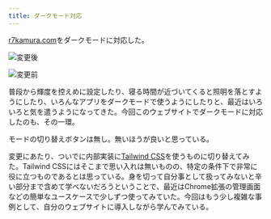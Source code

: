```yaml
---
title: ダークモード対応
---
```

[r7kamura.com](https://r7kamura.com/)をダークモードに対応した。

![](https://lh3.googleusercontent.com/docs/ADP-6oFtZRAbVSGqCpkpFaNJqZYQLltvqFc5z9jiPFDFLA2r0mfbh9SWJGhDrZUXncRXLb4nDdOi3PxwGayrnyjHyz45thveZtwLpuymXMg_IfY_11GhZD4aiPURaR48xrThLRXN5TDD9ecY19L1XGjHSpntrR5HiDpO76PXO6nOonFPf41e82uQXdTatw57RGd6aFZ2Eoz9raV_U6glNfMoJA2ExWgeR-l2PMAVaPXMbyuQKjLxBWsAzTgLkIYt1xOQ7MwlyD5dQBrvsR-nSDVSCNSXD2xUcvPdzvwXwxIc0eUayPOYf7BvHKwLw-Yx1LxD6jyTT3k71fi0MV_IBZYQ4P1szbmwfQIvSiD3OsuReJwIMQtVvRvI7Id370DQajguzwGSZAyvM3c2CZk9M7FrR9_p1K-BzMCzM1AdfQ6VYcUg0uo1cC73DQt5FQdVY6I7UKaINTVzv7Q8mOdDG3EHZnpC__dD37d-4mcicMKp1UQVFaR-HES1B8yJj34-D4SuCXGyrkEEqlH6AG5--IkiJ62MnppnT-ntDuiamcNppIoRT5rBSADJRu-ZNose02wpdBwOdbq2n269utOdLlSJSWsu7wNRwN5BHjdlWpr6D-83XCnPCX6gdUoYdJfo-ZnoQbi1X8fkHcafLNq-64DctoRSR5VZbX8ZaQQxi_0tFunLGTKSNglT4V82wtDf9bu27sxNxfyEYl3altP7PGamr5KiI_Xp4yk6u4mZnWhOBWm_s5qb9O-1na73p0W8IpqvdCWRloy9X6KyFEKFTTf0Oo9SiocT8NCW7Lt_bGWk_yhcXuo47oGydl-9gakKn_JAPIR5eOareT_mvzRgc9UpS6Y5JIXUB0qbd_fFWqZNXVFVTQEaHWesd3n9PPdvK-zkh1Pfm6bQfUqd5UZ0UiJPiE7U0hipvcie5a6pVOW7trxnfQmbCeQgBwuAQDGzaInij15Ye3Bd6B-x2zVXSwkFbFLYL3IdDipANjMsPa5lNH6iKCwnp65GP4PkVUHZW4pC8DROtI3e4twYIk1IKFDGngy76HziijlyzKhP-ED6oDye2et0iSzdef1CR4doxrRCKSLeZQSmCKCQSpw8qNi01OfnwydVprEYSQmDF2mqJrjnJioY2CDsZSV_MV7k5vhj5pfT_yIEuiBum44pIi7zGrMjNDi__GyV2goQMxPvpFJ41TiS7mbV-GtIpj4lvptI_jiMoaSUGoghdQiALYNKTQxJHoz6gjjcMi40fzWmlmleicqZ "変更後")

![](https://lh3.googleusercontent.com/docs/ADP-6oEYESm4RoHUi7rRsCUNgsJGwdjSM3y86oTxrIH_FiwBc6bHxmO10vTTmGiWpUqtBVaRXhXD23_uYcyS4KxIBPJ8patWvnFZCq6iLn05dQcZk3iNKKQ5l9uTVIvsExO6ChGF8sp3iqVGqT5BF9RbwppDaSA59Phfe4zrbcigGI19X4-Ng8f4EX6kJq8SpCRnjVa_ep9u3Szm7DiXZ8pvaheqTjpBrqD18Q_qT-W_oGsGIYSBIthDmkuVcQx9DsUEIpl0RDjx2d_N8dG8GLAsHeTAzNFIvsdpbGyMBWDdc6M-29xPhgj9bsbxCdve2qfbPQyLKIeDAFpQtGMeyy8DaLla_H5sZ_Zp48Jsj5gcv09NdfkoS9XnmkVDLYFy-CEp4Naqq1MklCJ-ZeceCU93-575bQeS4c9S-y2L3cPhSkTPIAsix3psFTIAK3rY5Ot8kOChGIW0SAkj-Eh4v1vk-DU-mcVMxebLqGaKPU-iGfTMBaBDHqVrXtqqrj5Eep0ZhLFHabnVSU652389JNica74kKymVAv5Db3Dy57mmvZqNSbulm2o8Hp-DY6LUld7SAiuU6KHM8jpbeyGyHoM4UPyVzyaYyt3oTQ7G7vaNlHmEAzcmI8pcwGaWZO7PrVAZ3GgjFbnMJtj3PAgaN7L_dnm_lUj3cUhlbSXjriHX8RLFHrOM4SJldXg1Qok-NLQXbD3GRJXaCb5BtB0lDfOzZWlFyigrHV2H8ePq1X6q0AElLMAdxXpd3XW7QyyDj0zBHO3jzh6-y945RZoNqTXelmf9AQgZRcaJLaVh1KXGifxDVnACu8XYXpS6H7V6JXmTLmV5QFuZm0QsY_w3xav7xDELtmZ4lhipI4gMFsjN-W-ZKpAZ_e0C19vcQsIsqpYMrIaVLe_Zt29l9c6Ja4om5Cv2yEsIq5HhwOtFuJM2tgHXmHtBn0uCM3D5VfDxoJFvvB9oQ0S7RLPTyDylNnpqLgz5qFLixfIBi5wpp-2OGoTOu3x-e_AXKYcZy3cX6MmNZ4clsw9ICwgdqVgzpikRYoy-cx5OzGkMeQ_LzCnUgnvIMIjMGoroPcbxVTZZb_8kZtn8xvS6iFfNwcP1Mav-hl7wxqmLAo2oIk8rIRE_wPzIKnObflo7Ic0sduF9TdPI-gbEPet6lWB3bPxNMJfC0agPz8uGyriw3sszJ0POEWnvVvk5JuE2y_kp_65OSPrfZ2ZXLatK50FJHSjBtW5kMUy90CwDbBGj8YOg2AYxPpAuAT1Q "変更前")

普段から輝度を控えめに設定したり、寝る時間が近づいてくると照明を落とすようにしたり、いろんなアプリをダークモードで使うようにしたりと、最近はいろいろと気を遣うようになってきた。今回このウェブサイトでダークモードに対応したのも、その一環。

モードの切り替えボタンは無し。無いほうが良いと思っている。

変更にあたり、ついでに内部実装に[Tailwind CSS](https://tailwindcss.com/)を使うものに切り替えてみた。Tailwind CSSにはそこまで思い入れは無いものの、特定の条件下で非常に役に立つものであるとは思っている。身を切って自分事として扱ってみないと辛い部分まで含めて学べないだろうということで、最近はChrome拡張の管理画面などの簡単なユースケースで少しずつ使ってみていた。今回はもう少し複雑な事例として、自分のウェブサイトに導入しながら学んでみている。
